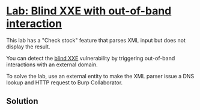 # [Lab: Blind XXE with out-of-band interaction](https://portswigger.net/web-security/xxe/blind/lab-xxe-with-out-of-band-interaction)

This lab has a "Check stock" feature that parses XML input but does not display the result.

You can detect the  [blind XXE](https://portswigger.net/web-security/xxe/blind)  vulnerability by triggering out-of-band interactions with an external domain.

To solve the lab, use an external entity to make the XML parser issue a DNS lookup and HTTP request to Burp Collaborator.

## Solution
